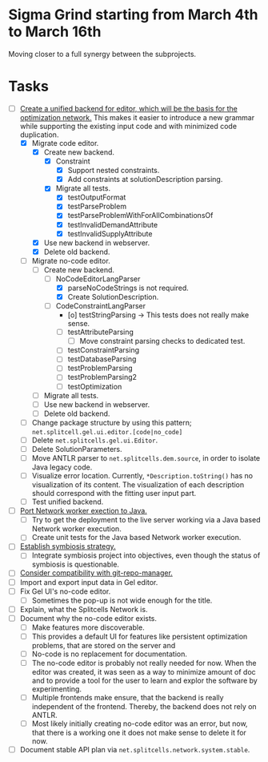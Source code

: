 # Sigma Grind starting from March 4th to March 16th
Moving closer to a full synergy between the subprojects.
# Tasks
* [ ] [Create a unified backend for editor, which will be the basis for the optimization network.](../features/2024-11-13-t37-solve-sport-lesson-assignment.md)
  This makes it easier to introduce a new grammar while supporting the existing input code and with minimized code duplication.
    * [x] Migrate code editor.
        * [x] Create new backend.
            * [x] Constraint
                * [x] Support nested constraints.
                * [x] Add constraints at solutionDescription parsing.
            * [x] Migrate all tests.
                * [x] testOutputFormat
                * [x] testParseProblem
                * [x] testParseProblemWithForAllCombinationsOf
                * [x] testInvalidDemandAttribute
                * [x] testInvalidSupplyAttribute
        * [x] Use new backend in webserver.
        * [x] Delete old backend.
    * [ ] Migrate no-code editor.
        * [ ] Create new backend.
            * [ ] NoCodeEditorLangParser
                * [x] parseNoCodeStrings is not required.
                * [x] Create SolutionDescription.
            * [ ] CodeConstraintLangParser
                * [o] testStringParsing -> This tests does not really make sense.
                * [ ] testAttributeParsing
                    * [ ] Move constraint parsing checks to dedicated test.
                * [ ] testConstraintParsing
                * [ ] testDatabaseParsing
                * [ ] testProblemParsing
                * [ ] testProblemParsing2
                * [ ] testOptimization
        * [ ] Migrate all tests.
        * [ ] Use new backend in webserver.
        * [ ] Delete old backend.
    * [ ] Change package structure by using this pattern; `net.splitcell.gel.ui.editor.[code|no_code]`
    * [ ] Delete `net.splitcells.gel.ui.Editor`.
    * [ ] Delete SolutionParameters.
    * [ ] Move ANTLR parser to `net.splitcells.dem.source`, in order to isolate Java legacy code.
    * [ ] Visualize error location. Currently, `*Description.toString()` has no visualization of its content.
      The visualization of each description should correspond with the fitting user input part.
    * [ ] Test unified backend.
* [ ] [Port Network worker exection to Java.](../compatibility-portability-and-adaptability/2025-02-25-t59-port-shell-project-to-java-and-the-network-worker.md)
    * [ ] Try to get the deployment to the live server working via a Java based Network worker execution.
    * [ ] Create unit tests for the Java based Network worker execution.
* [ ] [Establish symbiosis strategy.](../cooperation-and-symbiosis/2025-03-01-establish-symbiosis-strategy.md)
    * [ ] Integrate symbiosis project into objectives, even though the status of symbiosis is questionable.
* [ ] [Consider compatibility with git-repo-manager.](../cooperation-and-symbiosis/2022-10-25-consider-compatibility-with-git-repo-manager.md)
* [ ] Import and export input data in Gel editor.
* [ ] Fix Gel UI's no-code editor.
    * [ ] Sometimes the pop-up is not wide enough for the title.
* [ ] Explain, what the Splitcells Network is.
* [ ] Document why the no-code editor exists.
    * [ ] Make features more discoverable.
    * [ ] This provides a default UI for features like persistent optimization problems,
      that are stored on the server and 
    * [ ] No-code is no replacement for documentation.
    * [ ] The no-code editor is probably not really needed for now.
      When the editor was created, it was seen as a way to minimize amount of doc and
      to provide a tool for the user to learn and explor the software by experimenting.
    * [ ] Multiple frontends make ensure, that the backend is really independent of the frontend.
      Thereby, the backend does not rely on ANTLR.
    * [ ] Most likely initially creating no-code editor was an error,
      but now, that there is a working one it does not make sense to delete it for now.
* [ ] Document stable API plan via `net.splitcells.network.system.stable`.